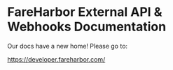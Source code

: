 <!-- markdown-toc start - Don't edit this section. Run M-x markdown-toc-refresh-toc -->
# FareHarbor External API & Webhooks Documentation
<!-- markdown-toc end -->

Our docs have a new home!  Please go to:

https://developer.fareharbor.com/
